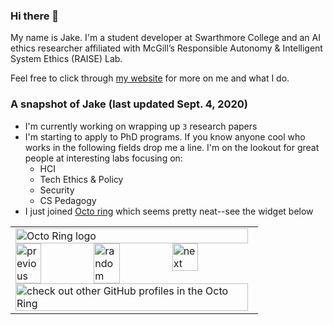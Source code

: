 ### Hi there 👋
My name is Jake. I'm a student developer at Swarthmore College and an AI ethics researcher affiliated with McGill’s Responsible Autonomy & Intelligent System Ethics (RAISE) Lab. 

Feel free to click through [my website](https://jakec007.github.io/) for more on me and what I do. 

### A snapshot of Jake (last updated Sept. 4, 2020)
- I'm currently working on wrapping up `3` research papers
- I'm starting to apply to PhD programs. If you know anyone cool who works in the following fields drop me a line. I'm on the lookout for great people at interesting labs focusing on:
  * HCI
  * Tech Ethics & Policy 
  * Security
  * CS Pedagogy
- I just joined [Octo ring](https://octo-ring.com/) which seems pretty neat--see the widget below
  

<!--
**JakeC007/JakeC007** is a ✨ _special_ ✨ repository because its `README.md` (this file) appears on your GitHub profile.

Here are some ideas to get you started:

- 🔭 I’m currently working on ...
- 🌱 I’m currently learning ...
- 👯 I’m looking to collaborate on ...
- 🤔 I’m looking for help with ...
- 💬 Ask me about ...
- 📫 How to reach me: ...
- 😄 Pronouns: ...
- ⚡ Fun fact: ...
-->


<table><tbody><tr><td><a href="https://octo-ring.com/"><img src="https://octo-ring.com/static/img/widget/top.png" width="99%" alt="Octo Ring logo" align="top"></a><br><a href="https://octo-ring.com/p/JakeC007/prev"><img src="https://octo-ring.com/static/img/widget/prev.png" width="33%" alt="previous" align="top" title="previous profile"></a><a href="https://octo-ring.com/p/JakeC007/random"><img src="https://octo-ring.com/static/img/widget/random.png" width="33%" alt="random" align="top" title="random profile"></a><a href="https://octo-ring.com/p/JakeC007/next"><img src="https://octo-ring.com/static/img/widget/next.png" width="33%" alt="next" align="top" title="next profile"></a><br><a href="https://octo-ring.com/"><img src="https://octo-ring.com/static/img/widget/bottom.png" width="99%" alt="check out other GitHub profiles in the Octo Ring" align="top"></a></td></tr></tbody></table>
